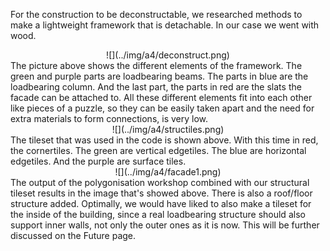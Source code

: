For the construction to be deconstructable, we researched methods to make a lightweight framework that is detachable. In our case we went with wood. 
<center>
    ![](../img/a4/deconstruct.png)
</center>
The picture above shows the different elements of the framework. The green and purple parts are loadbearing beams. The parts in blue are the loadbearing column. And the last part, the parts in red are the slats the facade can be attached to. All these different elements fit into each other like pieces of a puzzle, so they can be easily taken apart and the need for extra materials to form connections, is very low.
<center>
    ![](../img/a4/structiles.png)
</center>
The tileset that was used in the code is shown above. With this time in red, the cornertiles. The green are vertical edgetiles. The blue are horizontal edgetiles. And the purple are surface tiles.
<center>
    ![](../img/a4/facade1.png)
</center>
The output of the polygonisation workshop combined with our structural tileset results in the image that's showed above. There is also a roof/floor structure added. 
Optimally, we would have liked to also make a tileset for the inside of the building, since a real loadbearing structure should also support inner walls, not only the outer ones as it is now. This will be further discussed on the Future page.